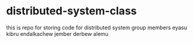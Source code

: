 # distributed-system-class
this is repo for storing code for distributed system
group members
  eyasu kibru
  endalkachew jember
  derbew alemu
